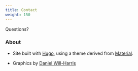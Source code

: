 ```yaml
---
title: Contact
weight: 150
---
```


Questions? <script type="text/javascript">
//<![CDATA[
<!--
var x="function f(x){var i,o=\"\",l=x.length;for(i=0;i<l;i+=2) {if(i+1<l)o+=" +
"x.charAt(i+1);try{o+=x.charAt(i);}catch(e){}}return o;}f(\"ufcnitnof x({)av" +
" r,i=o\\\"\\\"o,=l.xelgnhtl,o=;lhwli(e.xhcraoCedtAl(1/)3=!94{)rt{y+xx=l;=+;" +
"lc}tahce({)}}of(r=i-l;1>i0=i;--{)+ox=c.ahAr(t)i};erutnro s.buts(r,0lo;)f}\\" +
"\"(6),9\\\"\\\\wsl}}fn#L|5k03\\\\\\\\XHM[XV3u01\\\\\\\\26\\\\0o\\\\DA20\\\\" +
"0[\\\\LMEXJE10\\\\0H\\\\5R00\\\\\\\\@OMK\\\\\\\\\\\\\\\\G?r$gy{x)-~Ujw7t01\\"+
"\\\\\\22\\\\03\\\\5X00\\\\\\\\37\\\\00\\\\00\\\\\\\\37\\\\09\\\\\\\\t0\\\\0" +
"1\\\\\\\\01\\\\04\\\\02\\\\\\\\_024\\\\0=\\\\09#:m'!=d//$/%~'_PUSfqMUXY4j03" +
"\\\\\\\\VKwLw}J:t)|u*d:i*&1n02\\\\\\\\36\\\\0r\\\\\\\\\\\\36\\\\07\\\\00\\\\"+
"\\\\04\\\\0_\\\\33\\\\03\\\\00\\\\\\\\16\\\\04\\\\00\\\\\\\\22\\\\06\\\\00\\"+
"\\\\\\14\\\\05\\\\00\\\\\\\\\\\"\\\\f(;} ornture;}))++(y)^(iAtdeCoarchx.e(o" +
"drChamCro.fngriSt+=;o27=1y%+;y+6)<9(iif){++;i<l;i=0(ior;fthnglex.l=\\\\,\\\\"+
"\\\"=\\\",o iar{vy)x,f(n ioctun\\\"f)\")"                                    ;
while(x=eval(x));
//-->
//]]>
</script>

### About

+ Site built with
<a href="https://www.gohugo.io" target="_blank">Hugo</a>, using a theme derived from
<a href="http://github.com/digitalcraftsman/hugo-material-docs" target="_blank">Material</a>.

+ Graphics by <a href="http://www.Will-Harris.com">Daniel Will-Harris</a>
